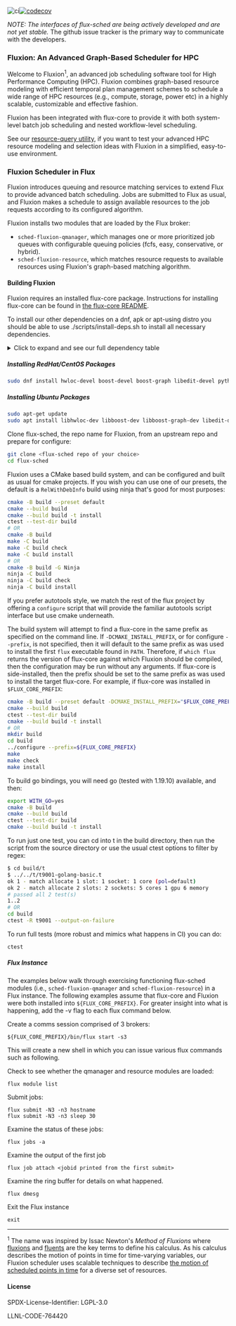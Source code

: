 ![ci](https://github.com/flux-framework/flux-sched/workflows/ci/badge.svg)[![codecov](https://codecov.io/gh/flux-framework/flux-sched/branch/master/graph/badge.svg)](https://codecov.io/gh/flux-framework/flux-sched)


*NOTE: The interfaces of flux-sched are being actively developed and
are not yet stable.* The github issue tracker is the primary way to
communicate with the developers.

### Fluxion: An Advanced Graph-Based Scheduler for HPC

Welcome to Fluxion<sup>1</sup>, an advanced job scheduling software
tool for High Performance Computing (HPC). Fluxion combines
graph-based resource modeling with efficient temporal plan
management schemes to schedule a wide range of HPC
resources (e.g., compute, storage, power etc)
in a highly scalable, customizable and effective fashion.

Fluxion has been integrated with flux-core to
provide it with both system-level batch job
scheduling and nested workflow-level scheduling.

See our [resource-query utility](https://github.com/flux-framework/flux-sched/blob/master/resource/utilities/README.md), if you want
to test your advanced HPC resource modeling and
selection ideas with Fluxion in a simplified,
easy-to-use environment.


### Fluxion Scheduler in Flux

Fluxion introduces queuing and resource matching services to extend Flux
to provide advanced batch scheduling. Jobs are submitted to Flux as usual,
and Fluxion makes a schedule to assign available resources to the job
requests according to its configured algorithm.

Fluxion installs two modules that are loaded by the Flux broker:

* `sched-fluxion-qmanager`, which manages one or more prioritized job queues
  with configurable queuing policies (fcfs, easy, conservative, or hybrid).
* `sched-fluxion-resource`, which matches resource requests to available
  resources using Fluxion's graph-based matching algorithm.


#### Building Fluxion

Fluxion requires an installed flux-core package.  Instructions
for installing flux-core can be found in [the flux-core
README](https://github.com/flux-framework/flux-core/blob/master/README.md).

To install our other dependencies on a dnf, apk or apt-using distro you should
be able to use ./scripts/install-deps.sh to install all necessary dependencies.

<!-- A collapsible section with markdown -->
<details>
  <summary>Click to expand and see our full dependency table</summary>

Fluxion also requires the following packages to build:

**redhat**                | **ubuntu**              | **version**       | **note**
----------                | ----------              | -----------       | --------
hwloc-devel               | libhwloc-dev            | >= 2         |
boost-devel               | libboost-dev            | >= 1.66 | *1*
boost-graph               | libboost-graph-dev      | >= 1.66 | *1*
libedit-devel             | libedit-dev             | >= 3.0            |
python3-pyyaml            | python3-yaml            | >= 3.10           |
yaml-cpp-devel            | libyaml-cpp-dev         | >= 0.5.1          |

</details>

##### Installing RedHat/CentOS Packages
```bash
sudo dnf install hwloc-devel boost-devel boost-graph libedit-devel python3-pyyaml yaml-cpp-devel
```

##### Installing Ubuntu Packages

```bash
sudo apt-get update
sudo apt install libhwloc-dev libboost-dev libboost-graph-dev libedit-dev libyaml-cpp-dev python3-yaml
```

Clone flux-sched, the repo name for Fluxion, from an upstream repo and prepare for configure:
```bash
git clone <flux-sched repo of your choice>
cd flux-sched
```

Fluxion uses a CMake based build system, and can be configured and
built as usual for cmake projects. If you wish you can use one of
our presets, the default is a `RelWithDebInfo` build using ninja 
that's good for most purposes:

```bash
cmake -B build --preset default
cmake --build build
cmake --build build -t install
ctest --test-dir build
# OR
cmake -B build
make -C build
make -C build check
make -C build install
# OR
cmake -B build -G Ninja
ninja -C build
ninja -C build check
ninja -C build install
```


If you prefer autotools style, we match the rest of the flux project
by offering a `configure` script that will provide the familiar autotools
script interface but use cmake underneath.

The build system will attempt to find a flux-core in the same prefix
as specified on the command line. If `-DCMAKE_INSTALL_PREFIX`, or for
configure `--prefix`, is not specified, then it will default to the 
same prefix as was used to install the first `flux` executable found 
in `PATH`. Therefore, if `which flux` returns the version of flux-core
against which Fluxion should be compiled, then the configuration may
be run without any arguments. If flux-core is side-installed, then
the prefix should be set to the same prefix as was used to install
the target flux-core. For example, if flux-core was installed in
`$FLUX_CORE_PREFIX`:

```bash
cmake -B build --preset default -DCMAKE_INSTALL_PREFIX="$FLUX_CORE_PREFIX"
cmake --build build
ctest --test-dir build
cmake --build build -t install
# OR
mkdir build
cd build
../configure --prefix=${FLUX_CORE_PREFIX}
make
make check
make install
```

To build go bindings, you will need go (tested with 1.19.10) available, and then:

```bash
export WITH_GO=yes
cmake -B build
cmake --build build
ctest --test-dir build
cmake --build build -t install
```

To run just one test, you can cd into t in the build directory, then run the script
from the source directory or use the usual ctest options to filter by regex:

```bash
$ cd build/t
$ ../../t/t9001-golang-basic.t
ok 1 - match allocate 1 slot: 1 socket: 1 core (pol=default)
ok 2 - match allocate 2 slots: 2 sockets: 5 cores 1 gpu 6 memory
# passed all 2 test(s)
1..2
# OR
cd build
ctest -R t9001 --output-on-failure
```

To run full tests (more robust and mimics what happens in CI) you can do:

```bash
ctest
```

##### Flux Instance

The examples below walk through exercising functioning flux-sched modules (i.e.,
`sched-fluxion-qmanager` and `sched-fluxion-resource`) in a Flux instance.
The following examples assume
that flux-core and Fluxion were both installed into
`${FLUX_CORE_PREFIX}`. For greater insight into what is happening, add the -v
flag to each flux command below.

Create a comms session comprised of 3 brokers:
```
${FLUX_CORE_PREFIX}/bin/flux start -s3
```
This will create a new shell in which you can issue various
flux commands such as following.

Check to see whether the qmanager and resource modules are loaded:
```
flux module list
```

Submit jobs:
```
flux submit -N3 -n3 hostname
flux submit -N3 -n3 sleep 30
```

Examine the status of these jobs:
```
flux jobs -a
```

Examine the output of the first job
```
flux job attach <jobid printed from the first submit>
```

Examine the ring buffer for details on what happened.
```
flux dmesg
```

Exit the Flux instance
```
exit
```

----
<sup>1</sup> The name was inspired by
Issac Newton's *Method of Fluxions* where
[fluxions](https://en.wikipedia.org/wiki/Fluxion) and
[fluents](https://en.wikipedia.org/wiki/Fluent_\(mathematics\))
are the key terms to define his calculus.
As his calculus describes the motion of points in time
for time-varying variables,
our Fluxion scheduler uses scalable techniques to
describe [the motion of scheduled points in time](https://github.com/flux-framework/flux-sched/blob/master/resource/planner/README.md)
for a diverse set of resources. 


#### License

SPDX-License-Identifier: LGPL-3.0

LLNL-CODE-764420
